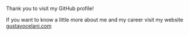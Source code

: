 Thank you to visit my GitHub profile!

If you want to know a little more about me and my career visit my website [gustavocelani.com](https://gustavocelani.com)
